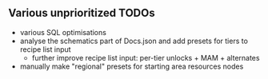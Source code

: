 ## Various unprioritized TODOs

- various SQL optimisations
- analyse the schematics part of Docs.json and add presets for tiers to recipe list input
  - further improve recipe list input: per-tier unlocks + MAM + alternates
- manually make "regional" presets for starting area resources nodes
